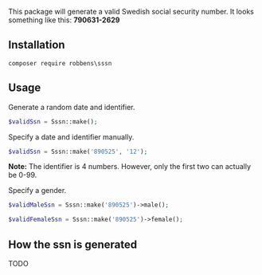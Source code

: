 This package will generate a valid Swedish social security number.
It looks something like this: **790631-2629**
## Installation
```
composer require robbens\sssn
```

## Usage
Generate a random date and identifier.
```php
$validSsn = Sssn::make();
```
Specify a date and identifier manually.
```php
$validSsn = Sssn::make('890525', '12');
```
**Note:** The identifier is 4 numbers. However, only the first two can actually be 0-99.

Specify a gender.
```php
$validMaleSsn = Sssn::make('890525')->male();

$validFemaleSsn = Sssn::make('890525')->female();
```

## How the ssn is generated
TODO
